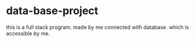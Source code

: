 # data-base-project
this is a full stack program. made by me connected with database. which is accessible by me.
